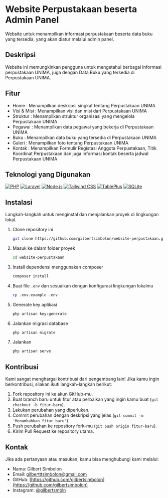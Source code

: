 # Website Perpustakaan beserta Admin Panel
Website untuk menampilkan informasi perpustakaan beserta data buku yang tersedia, yang akan diatur melalui admin panel.

## Deskripsi
Website ini memungkinkan pengguna untuk mengetahui berbagai informasi perpustakaan UNIMA, juga dengan Data Buku yang tersedia di Perpustakaan UNIMA.

## Fitur
- Home : Menampilkan deskripsi singkat tentang Perpustakaan UNIMA
- Visi & Misi : Menampilkan visi dan misi dari Perpustakaan UNIMA
- Struktur : Menampilkan struktur organisasi yang mengelola Perpustakaan UNIMA
- Pegawai : Menampilkan data pegawai yang bekerja di Perpustakaan UNIMA
- Buku : Menampilkan data buku yang tersedia di Perpustakaan UNIMA
- Galeri : Menampilkan foto tentang Perpustakaan UNIMA
- Kontak : Menampilkan Formulir Registasi Anggota Perpustakaan, Titik Koordinat Perpustakaan dan juga informasi kontak beserta jadwal Perpustakaan UNIMA

## Teknologi yang Digunakan

[![PHP](https://img.shields.io/badge/PHP-8.x-blue)](https://www.php.net/)
[![Laravel](https://img.shields.io/badge/Laravel-8.x-orange)](https://laravel.com/)
[![Node.js](https://img.shields.io/badge/Node.js-v16.x-green)](https://nodejs.org/)
[![Tailwind CSS](https://img.shields.io/badge/Tailwind%20CSS-v2.0-blue)](https://tailwindcss.com/)
[![TablePlus](https://img.shields.io/badge/TablePlus-v4.0-yellow)](https://tableplus.com/)
[![SQLite](https://img.shields.io/badge/SQLite-3.x-blue)](https://www.sqlite.org/)

## Instalasi
Langkah-langkah untuk menginstal dan menjalankan proyek di lingkungan lokal.

1. Clone repository ini
    ```bash
    git clone https://github.com/gilbertsimbolon/website-perpustakaan.git
    ```
2. Masuk ke dalam folder proyek
    ```bash
    cd website-perpustakaan
    ```
3. Install dependensi menggunakan composer
    ```bash
    composer install
    ```
4. Buat file `.env` dan sesuaikan dengan konfigurasi lingkungan lokalmu
    ```bash
    cp .env.example .env
    ```
5. Generate key aplikasi
    ```bash
    php artisan key:generate
    ```
6. Jalankan migrasi database
    ```bash
    php artisan migrate
    ```
7. Jalankan 
    ```bash
    php artisan serve
    ```

## Kontribusi

Kami sangat menghargai kontribusi dari pengembang lain! Jika kamu ingin berkontribusi, silakan ikuti langkah-langkah berikut:

1. Fork repository ini ke akun GitHub-mu.
2. Buat branch baru untuk fitur atau perbaikan yang ingin kamu buat (`git checkout -b fitur-baru`).
3. Lakukan perubahan yang diperlukan.
4. Commit perubahan dengan deskripsi yang jelas (`git commit -m 'Menambahkan fitur baru'`).
5. Push perubahan ke repository fork-mu (`git push origin fitur-baru`).
6. Kirim Pull Request ke repository utama.

## Kontak

Jika ada pertanyaan atau masukan, kamu bisa menghubungi kami melalui:

- Nama: Gilbert Simbolon
- Email: gilbertttsimbolon@gmail.com
- GitHub: [https://github.com/gilbertsimbolon](https://github.com/gilbertsimbolon)
- Instagram: [@gilbertsmbln](https://instagram.com/gilbertsmbln)